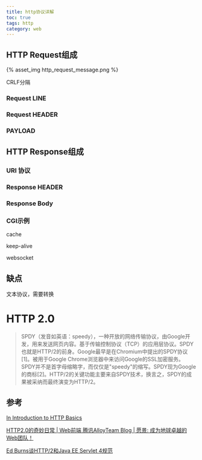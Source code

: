 ```yaml
---
title: http协议详解
toc: true
tags: http
category: web
---
```



## HTTP Request组成

{% asset_img  http_request_message.png %}

CRLF分隔

### Request LINE

### Request HEADER

### PAYLOAD

## HTTP Response组成

### URI 协议 

### Response HEADER

### Response Body


### CGI示例

cache 

keep-alive

websocket

## 缺点

文本协议，需要转换


# HTTP 2.0

> SPDY（发音如英语：speedy），一种开放的网络传输协议，由Google开发，用来发送网页内容。基于传输控制协议（TCP）的应用层协议。SPDY也就是HTTP/2的前身。Google最早是在Chromium中提出的SPDY协议[1]。被用于Google Chrome浏览器中来访问Google的SSL加密服务。SPDY并不是首字母缩略字，而仅仅是"speedy"的缩写。SPDY现为Google的商标[2]。HTTP/2的关键功能主要来自SPDY技术，换言之，SPDY的成果被采纳而最终演变为HTTP/2。

## 参考

[In Introduction to HTTP Basics](https://www.ntu.edu.sg/home/ehchua/programming/webprogramming/HTTP_Basics.html)

[HTTP2.0的奇妙日常 | Web前端 腾讯AlloyTeam Blog | 愿景: 成为地球卓越的Web团队！](http://www.alloyteam.com/2015/03/http2-0-di-qi-miao-ri-chang/)

[Ed Burns谈HTTP/2和Java EE Servlet 4规范](http://www.infoq.com/cn/news/2015/04/burns-servlet-http2)